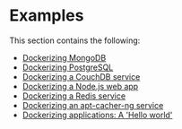 <!--[metadata]>
+++
title = "Applied Docker"
description = "Provides examples for using Docker"
keywords = ["dockerize, dockerizing apps, dockerizing applications, container,  containers"]
[menu.engine]
identifier = "smn_applied"
parent = "mn_use_docker"
weight = 8	
+++
<![end-metadata]-->

# Examples

This section contains the following:

* [Dockerizing MongoDB](mongodb.md)
* [Dockerizing PostgreSQL](postgresql_service.md)    
* [Dockerizing a CouchDB service](couchdb_data_volumes.md)         
* [Dockerizing a Node.js web app](nodejs_web_app.md)
* [Dockerizing a Redis service](running_redis_service.md)
* [Dockerizing an apt-cacher-ng service](apt-cacher-ng.md)
* [Dockerizing applications: A 'Hello world'](../userguide/dockerizing.md)
